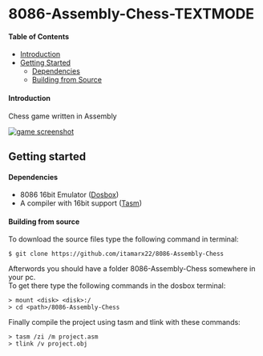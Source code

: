 # 8086-Assembly-Chess-TEXTMODE

#### Table of Contents

* [Introduction](#introduction)
* [Getting Started](#getting-started)
	* [Dependencies](#dependencies)
	* [Building from Source](#building-from-source)

#### Introduction

Chess game written in Assembly

[![game screenshot](https://i.imgur.com/RnPbQdJ.png)](https://i.imgur.com/AKEmZx6.png)


Getting started
---------------

#### Dependencies

* 8086 16bit Emulator ([Dosbox](https://www.dosbox.com/))
* A compiler with 16bit support ([Tasm](https://drive.google.com/file/d/1pwyM8Pnza5dO_Zh7tBEKYHQxOG0kfmZt/view?usp=sharing))


#### Building from source

To download the source files type the following command in terminal:

	$ git clone https://github.com/itamarx22/8086-Assembly-Chess

Afterwords you should have a folder 8086-Assembly-Chess somewhere in your pc.  
To get there type the following commands in the dosbox terminal:

	> mount <disk> <disk>:/
	> cd <path>/8086-Assembly-Chess

Finally compile the project using tasm and tlink with these commands:

	> tasm /zi /m project.asm
	> tlink /v project.obj
